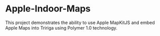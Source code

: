 # Apple-Indoor-Maps
This project demonstrates the ability to use Apple MapKitJS and embed Apple Maps into Tririga using Polymer 1.0 technology.
